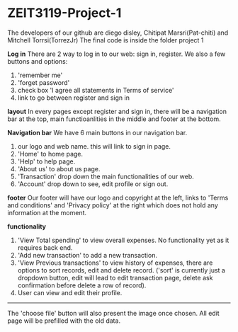 # ZEIT3119-Project-1
The developers of our github are diego disley, Chitipat Marsri(Pat-chiti) and Mitchell Torrsi(TorrezJr)
The final code is inside the folder project 1


**Log in**
There are 2 way to log in to our web: sign in, register. We also a few buttons and options:
1. 'remember me'
2. 'forget password' 
3. check box 'I agree all statements in Terms of service'
4. link to go between register and sign in
 
**layout**
In every pages except register and sign in, there will be a navigation bar at the top, main functioanlities in the middle and footer at the bottom.

**Navigation bar**
We have 6 main buttons in our navigation bar.
1. our logo and web name. this will link to sign in page.
2. 'Home' to home page.
3. 'Help' to help page.
4. 'About us' to about us page.
5. 'Transaction' drop down the main functionalities of our web.
6. 'Account' drop down to see, edit profile or sign out.

**footer**
Our footer will have our logo and copyright at the left, links to 'Terms and conditions' and 'Privacy policy' at the right which does not hold any information at the moment.

**functionality**
1. 'View Total spending' to view overall expenses. No functionality yet as it requires back end.
2. 'Add new transaction' to add a new transaction.
3. 'View Previous transactions' to view history of expenses, there are options to sort records, edit and delete record. ('sort' is currently just a dropdown button, edit will lead to edit transaction page, delete ask confirmation before delete a row of record).
4. User can view and edit their profile.

*****
The 'choose file' button will also present the image once chosen. All edit page will be prefilled with the old data.


